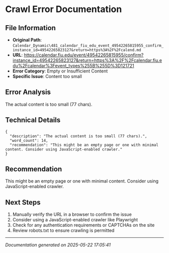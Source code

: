 # Crawl Error Documentation

## File Information
- **Original Path**: `Calendar_Dynamic\481_calendar_fiu_edu_event_49542265815955_confirm_instance_id=49542265823127&return=https%3A%2F%2Fcalend.md`
- **URL**: https://calendar.fiu.edu/event/49542265815955/confirm?instance_id=49542265823127&return=https%3A%2F%2Fcalendar.fiu.edu%2Fcalendar%3Fevent_types%255B%255D%3D121721
- **Error Category**: Empty or Insufficient Content
- **Specific Issue**: Content too small

## Error Analysis
The actual content is too small (77 chars).

## Technical Details
```
{
  "description": "The actual content is too small (77 chars).",
  "word_count": 14,
  "recommendation": "This might be an empty page or one with minimal content. Consider using JavaScript-enabled crawler."
}
```

## Recommendation
This might be an empty page or one with minimal content. Consider using JavaScript-enabled crawler.

## Next Steps
1. Manually verify the URL in a browser to confirm the issue
2. Consider using a JavaScript-enabled crawler like Playwright
3. Check for any authentication requirements or CAPTCHAs on the site
4. Review robots.txt to ensure crawling is permitted

---
*Documentation generated on 2025-05-22 17:05:41*

